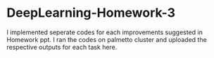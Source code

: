 # DeepLearning-Homework-3

I implemented seperate codes for each improvements suggested in Homework ppt. I ran the codes on palmetto cluster and uploaded the respective outputs for
each task here.

